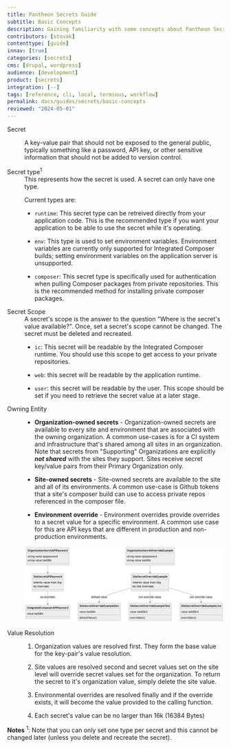 ```yaml
---
title: Pantheon Secrets Guide
subtitle: Basic Concepts
description: Gaining familiarity with some concepts about Pantheon Secrets will help you make the most of this feature.
contributors: [stovak]
contenttype: [guide]
innav: [true]
categories: [secrets]
cms: [drupal, wordpress]
audience: [development]
product: [secrets]
integration: [--]
tags: [reference, cli, local, terminus, workflow]
permalink: docs/guides/secrets/basic-concepts
reviewed: "2024-05-01"
---
```

<dl>

<dt>Secret</dt>

<dd>

A key-value pair that should not be exposed to the general public, typically something like a password, API key, or other sensitive information that should not be added to version control.

</dd>

<dt>Secret type<sup>1</sup></dt>

<dd>
This represents how the secret is used.  A secret can only have one type.

Current types are:

  * `runtime`: This secret type can be retreived directly from your application code.  This is the recommended type if you want your application to be able to use the secret while it's operating.

  * `env`: This type is used to set environment variables. Environment variables are currently only supported for Integrated Composer builds; setting environment variables on the application server is unsupported.

  * `composer`: This secret type is specifically used for authentication when pulling Composer packages from private repositories.  This is the recommended method for installing private composer packages.

</dd>

<dt>Secret Scope</dt>

<dd>
A secret's scope is the answer to the question "Where is the secret's value available?". Once, set a secret's scope cannot be changed. The secret must be deleted and recreated.

  * `ic`: This secret will be readable by the Integrated Composer runtime. You should use this scope to get access to your private repositories.

  * `web`: this secret will be readable by the application runtime.

  * `user`: this secret will be readable by the user. This scope should be set if you need to retrieve the secret value at a later stage.

</dd>

<dt>Owning Entity</dt>

<dd>

* **Organization-owned secrets** - Organization-owned secrets are available to every site and environment that are associated with the owning organization. A common use-cases is for a CI system and infrastructure that's shared among all sites in an organization. Note that secrets from "Supporting" Organizations are explicitly ***not shared*** with the sites they support. Sites receive secret key/value pairs from their Primary Organization only.

* **Site-owned secrets** - Site-owned secrets are available to the site and all of its environments. A common use-case is Github tokens that a site's composer build can use to access private repos referenced in the composer file.

* **Environment override** - Environment overrides provide overrides to a secret value for a specific environment. A common use case for this are API keys that are different in production and non-production environments.

![Secrets Relationships](../../../images/guides/secrets/secrets-relationships.png)

</dd>

<dt>Value Resolution</dt>

<dd>

1. Organization values are resolved first. They form the base value for the key-pair's value resolution.

3. Site values are resolved second and secret values set on the site level will override secret values set for the organization. To return the secret to it's organization value, simply delete the site value.

4. Environmental overrides are resolved finally and if the override exists, it will become the value provided to the calling function.

5. Each secret's value can be no larger than 16k (16384 Bytes)

</dd>

</dl>

**Notes**
<sup>1</sup>: Note that you can only set one type per secret and this cannot be changed later (unless you delete and recreate the secret).
